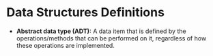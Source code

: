 # Data Structures Definitions

- __Abstract data type (ADT):__ A data item that is defined by the operations/methods that can be performed on it, regardless of how these operations are implemented.